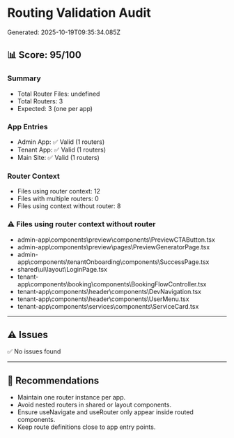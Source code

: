 # Routing Validation Audit
Generated: 2025-10-19T09:35:34.085Z

## 📊 Score: 95/100

### Summary
- Total Router Files: undefined
- Total Routers: 3
- Expected: 3 (one per app)

### App Entries
- Admin App: ✅ Valid (1 routers)
- Tenant App: ✅ Valid (1 routers)
- Main Site: ✅ Valid (1 routers)

### Router Context
- Files using router context: 12
- Files with multiple routers: 0
- Files using context without router: 8

### ⚠️ Files using router context without router
- admin-app\components\preview\components\PreviewCTAButton.tsx
- admin-app\components\preview\pages\PreviewGeneratorPage.tsx
- admin-app\components\tenantOnboarding\components\SuccessPage.tsx
- shared\ui\layout\LoginPage.tsx
- tenant-app\components\booking\components\BookingFlowController.tsx
- tenant-app\components\header\components\DevNavigation.tsx
- tenant-app\components\header\components\UserMenu.tsx
- tenant-app\components\services\components\ServiceCard.tsx

---

## ⚠️ Issues
✅ No issues found

---

## 📝 Recommendations
- Maintain one router instance per app.
- Avoid nested routers in shared or layout components.
- Ensure useNavigate and useRouter only appear inside routed components.
- Keep route definitions close to app entry points.
